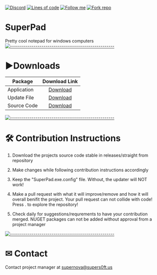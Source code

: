 [![Discord](https://discordapp.com/api/guilds/826874392637734922/widget.png)](https://discord.gg/sTbHee2yKQ)
[![Lines of code](https://img.shields.io/tokei/lines/github/supernova3339/superpad?style=plastic)]()
[![Follow me](https://img.shields.io/github/followers/supernova3339?label=follow%20me&style=social)](https://github.com/supernova3339)
[![Fork repo](https://img.shields.io/github/forks/supernova3339/superpad?style=social)](https://github.com/supernova3339/superpad/fork)

# SuperPad 
Pretty cool notepad for windows computers
[![-----------------------------------------------------](https://raw.githubusercontent.com/andreasbm/readme/master/assets/lines/aqua.png)](#Important)
# ▶Downloads
| Package    |                                                         Download Link                                                        |
|------------|:----------------------------------------------------------------------------------------------------------------------------:|
| Application    | [Download](https://dl.supers0ft.us/superpad/superpadsetup.exe)    |
| Update File     | [Download](https://dl.supers0ft.us/superpad)     |
| Source Code | [Download](https://github.com/Supernova3339/superpad/releases) |

[![-----------------------------------------------------](https://raw.githubusercontent.com/andreasbm/readme/master/assets/lines/aqua.png)](#Important)
# 🛠 Contribution Instructions

1. Download the projects source code stable in releases/straight from repository

2. Make changes while following contribution instructions accordingly

3. Keep the "SuperPad.exe.config" file. Without, the updater will NOT work!

4. Make a pull request with what it will improve/remove and how it will overall benifit the project. Your pull request can not collide with code! Press . to explore the repository!

5. Check daily for suggestions/requrements to have your contribution merged. NUGET packages can not be added without approval from a project manager

[![-----------------------------------------------------](https://raw.githubusercontent.com/andreasbm/readme/master/assets/lines/aqua.png)](#Important)
# ✉ Contact
Contact project manager at [supernova@supers0ft.us](mailto:supernova@supers0ft.us)
